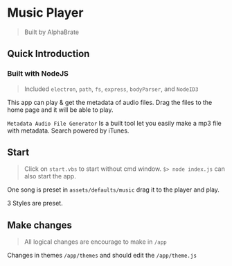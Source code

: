 # Music Player

> Built by AlphaBrate

## Quick Introduction

### Built with NodeJS

> Included `electron`, `path`, `fs`, `express`, `bodyParser`, and `NodeID3`

This app can play & get the metadata of audio files. Drag the files to the home page and it will be able to play.

`Metadata Audio File Generator` Is a built tool let you easily make a mp3 file with metadata. Search powered by iTunes.

## Start

> Click on `start.vbs` to start without cmd window.
> `$> node index.js` can also start the app.

One song is preset in `assets/defaults/music` drag it to the player and play.

3 Styles are preset.

## Make changes

> All logical changes are encourage to make in `/app`

Changes in themes `/app/themes` and should edit the `/app/theme.js`

